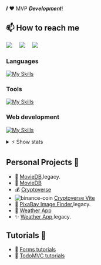 𝑰 ❤️ MVP 𝑫𝒆𝒗𝒆𝒍𝒐𝒑𝒎𝒆𝒏𝒕!

## 📫 How to reach me

<p>
  <a target="_blank"href="http://www.linkedin.com/in/olexandr-siryj-39852a99/"><img src="https://img.shields.io/badge/linkedin-%230077B5.svg?&style=for-the-badge&logo=linkedin&logoColor=white" /></a>&nbsp;&nbsp;&nbsp;&nbsp;
  <a href="mailto:theobroma222@gmail.com?subject=Hello%20Aleksandr,%20From%20Github"><img src="https://img.shields.io/badge/gmail-%23D14836.svg?&style=for-the-badge&logo=gmail&logoColor=white" /></a>&nbsp;&nbsp;&nbsp;&nbsp;
  <a href="https://t.me/theobroma222"><img src="https://img.shields.io/badge/Telegram-2CA5E0?style=for-the-badge&logo=telegram&logoColor=white" /></a>&nbsp;&nbsp;&nbsp;&nbsp;
</p>

### Languages

[![My Skills](https://skillicons.dev/icons?i=js,ts,nodejs,html,css,sass)](https://skillicons.dev)

### Tools

[![My Skills](https://skillicons.dev/icons?i=vscode,figma,git,github)](https://skillicons.dev)

### Web development

[![My Skills](https://skillicons.dev/icons?i=react,redux,vite)](https://skillicons.dev)

<details>
<summary>⚡️ Show stats</summary>
<br />

### Quick stats about me

| Github Stats                                                                                                                                                                                     | Top Languages                                                                                                                                                                                                               |
| ------------------------------------------------------------------------------------------------------------------------------------------------------------------------------------------------ | --------------------------------------------------------------------------------------------------------------------------------------------------------------------------------------------------------------------------- |
| ![Sasha's github stats](https://github-readme-stats.vercel.app/api?username=theobroma&show_icons=true&title_color=f6c32c&icon_color=f6c32c&text_color=9f9f9f&bg_color=151515&count_private=true) | ![Sasha's top languages](https://github-readme-stats.vercel.app/api/top-langs/?username=theobroma&show_icons=true&title_color=f6c32c&icon_color=f6c32c&text_color=9f9f9f&bg_color=151515&count_private=true&layout=compact) |

</details>

## Personal Projects 🚀

-   🎯 [MovieDB](https://github.com/theobroma/movie-app),legacy.
-   🧼 [MovieDB](https://github.com/theobroma/movie-app-latest)
-   💰 [Cryptoverse](https://github.com/theobroma/cryptoverse-mui-v5)
-   ![binance-coin](https://raw.githubusercontent.com/ErikThiart/cryptocurrency-icons/master/16/binance-coin.png) [Cryptoverse Vite](https://github.com/theobroma/cryptoverse-vite)
-   🌳 [PixaBay Image Finder](https://github.com/theobroma/pixabay-hooks-images),legacy.
-   🌟 [Weather App](https://github.com/theobroma/weather-app-latest)
-   ✨ [Weather App](https://github.com/theobroma/weather-app),legacy.

## Tutorials :flashlight:

-   :orange_book: [Forms tutorials](https://github.com/theobroma/forms-tutorials)
-   :lollipop: [TodoMVC tutorials](https://github.com/theobroma/todomvc-tutorials)
